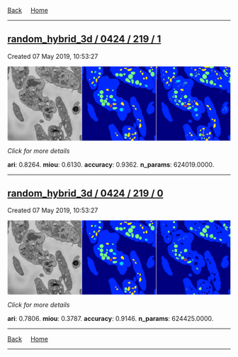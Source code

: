
[Back](..)&nbsp;&nbsp;&nbsp;&nbsp;&nbsp;[Home](https://leapmanlab.github.io/snapshots)

---

<div class="summary"><a href="1"><h2>random_hybrid_3d / 0424 / 219 / 1</h2></a><p>Created 07 May 2019, 10:53:27
</p><a href="1"><img src="1/media/summary.png" align="center"></a><p>
<i>Click for more details</i>
</p></div>

**ari**: 0.8264. **miou**: 0.6130. **accuracy**: 0.9362. **n_params**: 624019.0000. 

---

<div class="summary"><a href="0"><h2>random_hybrid_3d / 0424 / 219 / 0</h2></a><p>Created 07 May 2019, 10:53:27
</p><a href="0"><img src="0/media/summary.png" align="center"></a><p>
<i>Click for more details</i>
</p></div>

**ari**: 0.7806. **miou**: 0.3787. **accuracy**: 0.9146. **n_params**: 624425.0000. 

---

[Back](..)&nbsp;&nbsp;&nbsp;&nbsp;&nbsp;[Home](https://leapmanlab.github.io/snapshots)

---